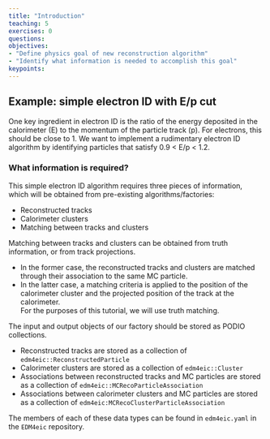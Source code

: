 ```yaml
---
title: "Introduction"
teaching: 5
exercises: 0
questions:
objectives:
- "Define physics goal of new reconstruction algorithm"
- "Identify what information is needed to accomplish this goal"
keypoints:
---
```


## Example: simple electron ID with E/p cut

One key ingredient in electron ID is the ratio of the energy deposited in the calorimeter (E) to the momentum of the particle track (p).  For electrons, this should be close to 1.  We want to implement a rudimentary electron ID algorithm by identifying particles that satisfy 0.9 < E/p < 1.2.

### What information is required?

This simple electron ID algorithm requires three pieces of information, which will be obtained from pre-existing algorithms/factories:
- Reconstructed tracks
- Calorimeter clusters
- Matching between tracks and clusters

Matching between tracks and clusters can be obtained from truth information, or from track projections.  
- In the former case, the reconstructed tracks and clusters are matched through their association to the same MC particle.  
- In the latter case, a matching criteria is applied to the position of the calorimeter cluster and the projected position of the track at the calorimeter.  
For the purposes of this tutorial, we will use truth matching.

The input and output objects of our factory should be stored as PODIO collections.  
- Reconstructed tracks are stored as a collection of `edm4eic::ReconstructedParticle`
- Calorimeter clusters are stored as a collection of `edm4eic::Cluster`
- Associations between reconstructed tracks and MC particles are stored as a collection of `edm4eic::MCRecoParticleAssociation`
- Associations between calorimeter clusters and MC particles are stored as a collection of `edm4eic:MCRecoClusterParticleAssociation`

The members of each of these data types can be found in `edm4eic.yaml` in the `EDM4eic` repository. 
